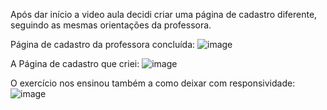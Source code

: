 Após dar início a video aula decidi criar uma página de cadastro diferente, seguindo as mesmas orientações da professora.

Página de cadastro da professora concluída: 
![image](https://user-images.githubusercontent.com/109673553/182519572-c857891d-dea5-4f49-89fe-5885d88fec05.png)

A Página de cadastro que criei: 
![image](https://user-images.githubusercontent.com/109673553/182519496-9e444276-fe48-48c6-a07e-4fd8cdbb24f6.png)

O exercício nos ensinou também a como deixar com responsividade:
![image](https://user-images.githubusercontent.com/109673553/182519628-06889e95-9710-40c7-8d43-847265791164.png)


